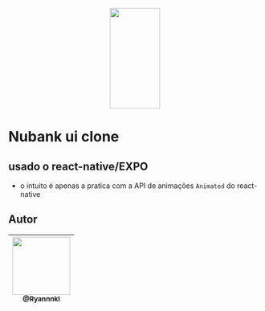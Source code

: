 <p align="center">
   <img src="https://raw.githubusercontent.com/Ryannnkl/Nubank-react-native/master/img1.jpg" width="100" height="200">
</p>

# Nubank ui clone

## usado o react-native/EXPO

- o intuito é apenas a pratica com a API de animações ```Animated``` do react-native

## Autor

| [<img src="https://avatars1.githubusercontent.com/u/48577990?v=4" width=115><br><sub>@Ryannnkl</sub>](https://github.com/Ryannnkl) |
| :---: |
